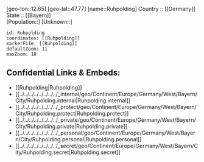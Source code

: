 ﻿---
location: [47.77,12.65] 
mapzoom: [7,12] 
mapmarker: city 
type: City
tags:
- geo/City


SpocWebEntityId: 33825
isDeleted: false
confidential: public

---
[geo-lon::12.65] 
[geo-lat::47.77] 
[name::Ruhpolding] 
Country :: [[Germany]]  
State :: [[Bayern]]  
[Population::] 
[Unknown::] 


```leaflet
id: Ruhpolding
coordinates: [[Ruhpolding]] 
markerFile: [[Ruhpolding]] 
defaultZoom: 11 
maxZoom: 18
```


## Confidential Links & Embeds: 
- [[Ruhpolding|Ruhpolding]]  
- [[../../../../../../../../_internal/geo/Continent/Europe/Germany/West/Bayern/City/Ruhpolding.internal|Ruhpolding.internal]] 
- [[../../../../../../../../_protect/geo/Continent/Europe/Germany/West/Bayern/City/Ruhpolding.protect|Ruhpolding.protect]] 
- [[../../../../../../../../_private/geo/Continent/Europe/Germany/West/Bayern/City/Ruhpolding.private|Ruhpolding.private]] 
- [[../../../../../../../../_personal/geo/Continent/Europe/Germany/West/Bayern/City/Ruhpolding.personal|Ruhpolding.personal]] 
- [[../../../../../../../../_secret/geo/Continent/Europe/Germany/West/Bayern/City/Ruhpolding.secret|Ruhpolding.secret]] 
